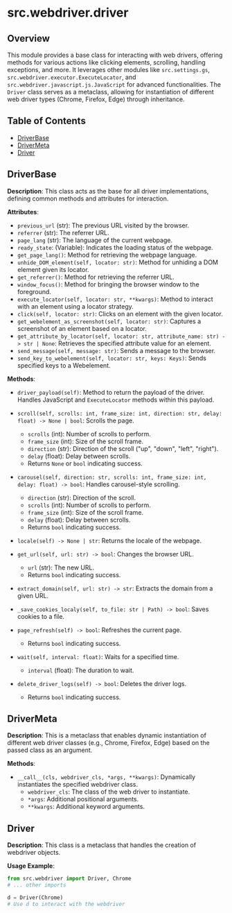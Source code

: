 # src.webdriver.driver

## Overview

This module provides a base class for interacting with web drivers, offering methods for various actions like clicking elements, scrolling, handling exceptions, and more. It leverages other modules like `src.settings.gs`, `src.webdriver.executor.ExecuteLocator`, and `src.webdriver.javascript.js.JavaScript` for advanced functionalities.  The `Driver` class serves as a metaclass, allowing for instantiation of different web driver types (Chrome, Firefox, Edge) through inheritance.

## Table of Contents

* [DriverBase](#driverbase)
* [DriverMeta](#drivermeta)
* [Driver](#driver)


## DriverBase

**Description**: This class acts as the base for all driver implementations, defining common methods and attributes for interaction.

**Attributes**:

* `previous_url` (str): The previous URL visited by the browser.
* `referrer` (str): The referrer URL.
* `page_lang` (str): The language of the current webpage.
* `ready_state`: (Variable): Indicates the loading status of the webpage.
* `get_page_lang()`: Method for retrieving the webpage language.
* `unhide_DOM_element(self, locator: str)`:  Method for unhiding a DOM element given its locator.
* `get_referrer()`: Method for retrieving the referrer URL.
* `window_focus()`: Method for bringing the browser window to the foreground.
* `execute_locator(self, locator: str, **kwargs)`: Method to interact with an element using a locator strategy.
* `click(self, locator: str)`: Clicks on an element with the given locator.
* `get_webelement_as_screenshot(self, locator: str)`: Captures a screenshot of an element based on a locator.
* `get_attribute_by_locator(self, locator: str, attribute_name: str) -> str | None`: Retrieves the specified attribute value for an element.
* `send_message(self, message: str)`: Sends a message to the browser.
* `send_key_to_webelement(self, locator: str, keys: Keys)`: Sends specified keys to a Webelement.

**Methods**:

* `driver_payload(self)`:  Method to return the payload of the driver.  Handles JavaScript and `ExecuteLocator` methods within this payload.

* `scroll(self, scrolls: int, frame_size: int, direction: str, delay: float) -> None | bool`: Scrolls the page.
    - `scrolls` (int): Number of scrolls to perform.
    - `frame_size` (int): Size of the scroll frame.
    - `direction` (str): Direction of the scroll ("up", "down", "left", "right").
    - `delay` (float): Delay between scrolls.
    - Returns `None` or `bool` indicating success.

* `carousel(self, direction: str, scrolls: int, frame_size: int, delay: float) -> bool`:  Handles carousel-style scrolling.
    - `direction` (str): Direction of the scroll.
    - `scrolls` (int): Number of scrolls to perform.
    - `frame_size` (int): Size of the scroll frame.
    - `delay` (float): Delay between scrolls.
    - Returns `bool` indicating success.

* `locale(self) -> None | str`: Returns the locale of the webpage.
* `get_url(self, url: str) -> bool`: Changes the browser URL.
    - `url` (str): The new URL.
    - Returns `bool` indicating success.
* `extract_domain(self, url: str) -> str`: Extracts the domain from a given URL.
* `_save_cookies_localy(self, to_file: str | Path) -> bool`: Saves cookies to a file.
* `page_refresh(self) -> bool`: Refreshes the current page.
    - Returns `bool` indicating success.

* `wait(self, interval: float)`: Waits for a specified time.
    - `interval` (float): The duration to wait.

* `delete_driver_logs(self) -> bool`: Deletes the driver logs.
    - Returns `bool` indicating success.


## DriverMeta

**Description**: This is a metaclass that enables dynamic instantiation of different web driver classes (e.g., Chrome, Firefox, Edge) based on the passed class as an argument.

**Methods**:

* `__call__(cls, webdriver_cls, *args, **kwargs)`: Dynamically instantiates the specified webdriver class.
    - `webdriver_cls`: The class of the web driver to instantiate.
    - `*args`: Additional positional arguments.
    - `**kwargs`: Additional keyword arguments.


## Driver

**Description**:  This class is a metaclass that handles the creation of webdriver objects.


**Usage Example**:

```python
from src.webdriver import Driver, Chrome
# ... other imports

d = Driver(Chrome)
# Use d to interact with the webdriver
```
```